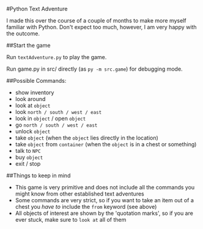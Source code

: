 #Python Text Adventure

I made this over the course of a couple of months to make more myself familiar with Python. Don't expect too much,
however, I am very happy with the outcome.

##Start the game

Run `textAdventure.py` to play the game.

Run game.py in src/ directly (as `py -m src.game`) for debugging mode.

##Possible Commands:
- show inventory
- look around
- look at `object`
- look `north / south / west / east`
- look in `object` / open `object`
- go `north / south / west / east`
- unlock `object`
- take `object` (when the `object` lies directly in the location)
- take `object` from `container` (when the `object` is in a chest or something)
- talk to `NPC`
- buy `object`
- exit / stop

##Things to keep in mind
- This game is very primitive and does not include all the commands you might know from other established text adventures
- Some commands are very strict, so if you want to take an item out of a chest you _have to_ include the `from` keyword (see above)
- All objects of interest are shown by the 'quotation marks', so if you are ever stuck, make sure to `look at` all of them